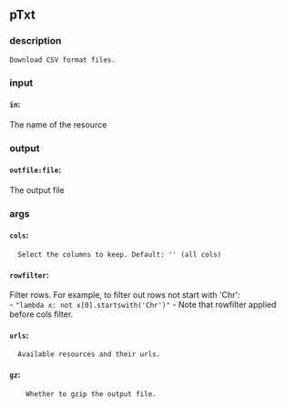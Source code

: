 
## pTxt

### description
	Download CSV format files.

### input
#### `in`:
 The name of the resource  

### output
#### `outfile:file`:
 The output file  

### args
#### `cols`:
      Select the columns to keep. Default: '' (all cols)  
#### `rowfilter`:
 Filter rows. For example, to filter out rows not start with 'Chr':  
		- `"lambda x: not x[0].startswith('Chr')"`
		- Note that rowfilter applied before cols filter.
#### `urls`:
      Available resources and their urls.  
#### `gz`:
        Whether to gzip the output file.  
